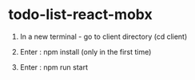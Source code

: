 # todo-list-react-mobx
1. In a new terminal - go to client directory (cd client) 

2. Enter : npm install (only in the first time)

3. Enter : npm run start
